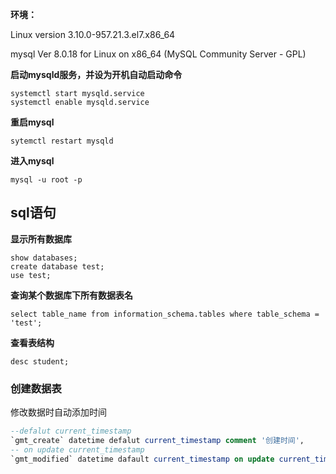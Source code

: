 **环境：**

Linux version 3.10.0-957.21.3.el7.x86_64

mysql  Ver 8.0.18 for Linux on x86_64 (MySQL Community Server - GPL)

**启动mysqld服务，并设为开机自动启动命令**

```
systemctl start mysqld.service
systemctl enable mysqld.service
```

**重启mysql**

```
sytemctl restart mysqld
```

**进入mysql**

```
mysql -u root -p
```

## sql语句

**显示所有数据库**

```
show databases;
create database test;
use test;
```

**查询某个数据库下所有数据表名**

```
select table_name from information_schema.tables where table_schema = 'test';
```

**查看表结构**

```
desc student;
```

### 创建数据表

修改数据时自动添加时间

```sql
--defalut current_timestamp 
`gmt_create` datetime defalut current_timestamp comment '创建时间',
-- on update current_timestamp
`gmt_modified` datetime dafault current_timestamp on update current_timestamp comment '更新时间',
```

